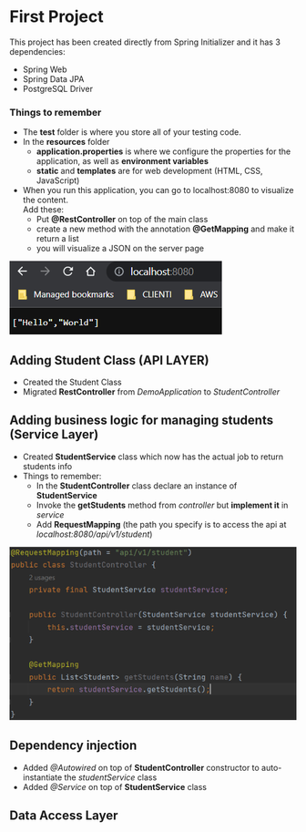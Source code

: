 # First Project
This project has been created directly from Spring Initializer
and it has 3 dependencies:
- Spring Web
- Spring Data JPA
- PostgreSQL Driver

### Things to remember
+ The __test__ folder is where you store all of your testing code. 
+ In the __resources__ folder
  - __application.properties__ is where we configure the properties for the application, as well as __environment variables__
  - __static__ and __templates__ are for web development (HTML, CSS, JavaScript)
+ When you run this application, you can go to localhost:8080 to visualize the content.  
Add these:
  - Put __@RestController__ on top of the main class
  - create a new method with the annotation __@GetMapping__ and make it return a list
  - you will visualize a JSON on the server page  

![alt text](./images/helloworldapi.png "Hello World Json")

## Adding Student Class (API LAYER)
+ Created the Student Class
+ Migrated __RestController__ from _DemoApplication_ to _StudentController_

## Adding business logic for managing students (Service Layer)
+ Created __StudentService__ class which now has the actual job to return students info
+ Things to remember:
  + In the __StudentController__ class declare an instance of __StudentService__
  + Invoke the __getStudents__ method from _controller_ but __implement it__ in _service_
  + Add __RequestMapping__ (the path you specify is to access the api at _localhost:8080/api/v1/student_)

![alt text](./images/service-and-controller.png)

## Dependency injection
+ Added _@Autowired_ on top of __StudentController__ constructor to auto-instantiate the _studentService_ class
+ Added _@Service_ on top of __StudentService__ class

## Data Access Layer